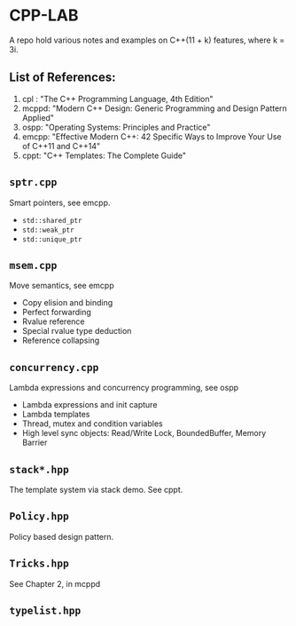 # CPP-LAB
A repo hold various notes and examples on C++(11 + k) features, where k = 3i.

## List of References:
1. cpl : "The C++ Programming Language, 4th Edition"
2. mcppd: "Modern C++ Design: Generic Programming and Design Pattern Applied"
3. ospp: "Operating Systems: Principles and Practice"
4. emcpp: "Effective Modern C++: 42 Specific Ways to Improve Your Use of C++11 and C++14"
5. cppt: "C++ Templates: The Complete Guide"

## ```sptr.cpp```
Smart pointers, see emcpp.
* ```std::shared_ptr```
* ```std::weak_ptr```
* ```std::unique_ptr```

## ```msem.cpp```
Move semantics, see emcpp
* Copy elision and binding
* Perfect forwarding
* Rvalue reference
* Special rvalue type deduction
* Reference collapsing

## ```concurrency.cpp```
Lambda expressions and concurrency programming, see ospp
* Lambda expressions and init capture
* Lambda templates
* Thread, mutex and condition variables
* High level sync objects: Read/Write Lock, BoundedBuffer, Memory Barrier

## ```stack*.hpp```
The template system via stack demo. See cppt.

## ```Policy.hpp```
Policy based design pattern.

## ```Tricks.hpp```
See Chapter 2, in mcppd

## ```typelist.hpp```